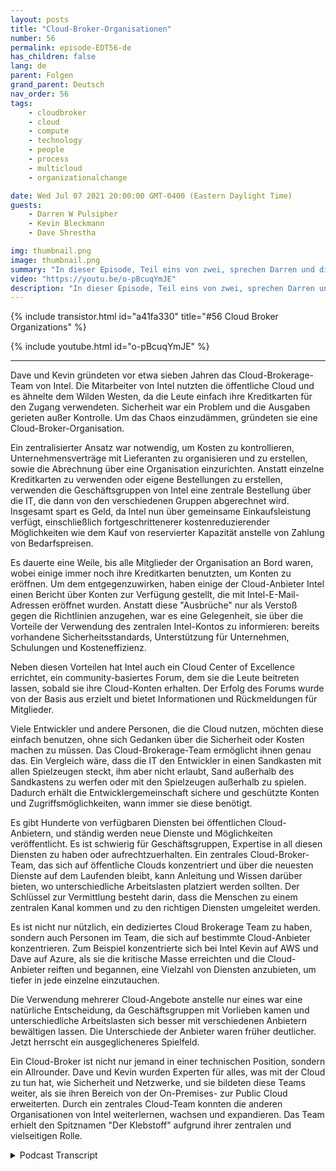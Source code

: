 ```yaml
---
layout: posts
title: "Cloud-Broker-Organisationen"
number: 56
permalink: episode-EDT56-de
has_children: false
lang: de
parent: Folgen
grand_parent: Deutsch
nav_order: 56
tags:
    - cloudbroker
    - cloud
    - compute
    - technology
    - people
    - process
    - multicloud
    - organizationalchange

date: Wed Jul 07 2021 20:00:00 GMT-0400 (Eastern Daylight Time)
guests:
    - Darren W Pulsipher
    - Kevin Bleckmann
    - Dave Shrestha

img: thumbnail.png
image: thumbnail.png
summary: "In dieser Episode, Teil eins von zwei, sprechen Darren und die Intel Cloud Solution Architects Dave Shrestha und Kevin Bleckman über die Bedeutung einer Cloud-Broker-Organisation. Dave und Kevin gründeten vor etwa sieben Jahren das Cloud-Brokerage-Team von Intel. Die Mitarbeiter von Intel nutzten die öffentliche Cloud, und es war wie im Wilden Westen, in dem die Leute einfach ihre Kreditkarten für den Zugriff nutzen. Sicherheit war ein Problem und die Ausgaben gerieten außer Kontrolle. Um das Chaos einzudämmen, haben sie eine Cloud-Broker-Organisation geschaffen."
video: "https://youtu.be/o-pBcuqYmJE"
description: "In dieser Episode, Teil eins von zwei, sprechen Darren und die Intel Cloud Solution Architects Dave Shrestha und Kevin Bleckman über die Bedeutung einer Cloud-Broker-Organisation. Dave und Kevin gründeten vor etwa sieben Jahren das Cloud-Brokerage-Team von Intel. Die Mitarbeiter von Intel nutzten die öffentliche Cloud, und es war wie im Wilden Westen, in dem die Leute einfach ihre Kreditkarten für den Zugriff nutzen. Sicherheit war ein Problem und die Ausgaben gerieten außer Kontrolle. Um das Chaos einzudämmen, haben sie eine Cloud-Broker-Organisation geschaffen."
---
```


<div>
{% include transistor.html id="a41fa330" title="#56 Cloud Broker Organizations" %}

{% include youtube.html id="o-pBcuqYmJE" %}
</div>

---

Dave und Kevin gründeten vor etwa sieben Jahren das Cloud-Brokerage-Team von Intel. Die Mitarbeiter von Intel nutzten die öffentliche Cloud und es ähnelte dem Wilden Westen, da die Leute einfach ihre Kreditkarten für den Zugang verwendeten. Sicherheit war ein Problem und die Ausgaben gerieten außer Kontrolle. Um das Chaos einzudämmen, gründeten sie eine Cloud-Broker-Organisation.

Ein zentralisierter Ansatz war notwendig, um Kosten zu kontrollieren, Unternehmensverträge mit Lieferanten zu organisieren und zu erstellen, sowie die Abrechnung über eine Organisation einzurichten. Anstatt einzelne Kreditkarten zu verwenden oder eigene Bestellungen zu erstellen, verwenden die Geschäftsgruppen von Intel eine zentrale Bestellung über die IT, die dann von den verschiedenen Gruppen abgerechnet wird. Insgesamt spart es Geld, da Intel nun über gemeinsame Einkaufsleistung verfügt, einschließlich fortgeschrittenerer kostenreduzierender Möglichkeiten wie dem Kauf von reservierter Kapazität anstelle von Zahlung von Bedarfspreisen.

Es dauerte eine Weile, bis alle Mitglieder der Organisation an Bord waren, wobei einige immer noch ihre Kreditkarten benutzten, um Konten zu eröffnen. Um dem entgegenzuwirken, haben einige der Cloud-Anbieter Intel einen Bericht über Konten zur Verfügung gestellt, die mit Intel-E-Mail-Adressen eröffnet wurden. Anstatt diese "Ausbrüche" nur als Verstoß gegen die Richtlinien anzugehen, war es eine Gelegenheit, sie über die Vorteile der Verwendung des zentralen Intel-Kontos zu informieren: bereits vorhandene Sicherheitsstandards, Unterstützung für Unternehmen, Schulungen und Kosteneffizienz.

Neben diesen Vorteilen hat Intel auch ein Cloud Center of Excellence errichtet, ein community-basiertes Forum, dem sie die Leute beitreten lassen, sobald sie ihre Cloud-Konten erhalten. Der Erfolg des Forums wurde von der Basis aus erzielt und bietet Informationen und Rückmeldungen für Mitglieder.

Viele Entwickler und andere Personen, die die Cloud nutzen, möchten diese einfach benutzen, ohne sich Gedanken über die Sicherheit oder Kosten machen zu müssen. Das Cloud-Brokerage-Team ermöglicht ihnen genau das. Ein Vergleich wäre, dass die IT den Entwickler in einen Sandkasten mit allen Spielzeugen steckt, ihm aber nicht erlaubt, Sand außerhalb des Sandkastens zu werfen oder mit den Spielzeugen außerhalb zu spielen. Dadurch erhält die Entwicklergemeinschaft sichere und geschützte Konten und Zugriffsmöglichkeiten, wann immer sie diese benötigt.

Es gibt Hunderte von verfügbaren Diensten bei öffentlichen Cloud-Anbietern, und ständig werden neue Dienste und Möglichkeiten veröffentlicht. Es ist schwierig für Geschäftsgruppen, Expertise in all diesen Diensten zu haben oder aufrechtzuerhalten. Ein zentrales Cloud-Broker-Team, das sich auf öffentliche Clouds konzentriert und über die neuesten Dienste auf dem Laufenden bleibt, kann Anleitung und Wissen darüber bieten, wo unterschiedliche Arbeitslasten platziert werden sollten. Der Schlüssel zur Vermittlung besteht darin, dass die Menschen zu einem zentralen Kanal kommen und zu den richtigen Diensten umgeleitet werden.

Es ist nicht nur nützlich, ein dediziertes Cloud Brokerage Team zu haben, sondern auch Personen im Team, die sich auf bestimmte Cloud-Anbieter konzentrieren. Zum Beispiel konzentrierte sich bei Intel Kevin auf AWS und Dave auf Azure, als sie die kritische Masse erreichten und die Cloud-Anbieter reiften und begannen, eine Vielzahl von Diensten anzubieten, um tiefer in jede einzelne einzutauchen.

Die Verwendung mehrerer Cloud-Angebote anstelle nur eines war eine natürliche Entscheidung, da Geschäftsgruppen mit Vorlieben kamen und unterschiedliche Arbeitslasten sich besser mit verschiedenen Anbietern bewältigen lassen. Die Unterschiede der Anbieter waren früher deutlicher. Jetzt herrscht ein ausgeglicheneres Spielfeld.

Ein Cloud-Broker ist nicht nur jemand in einer technischen Position, sondern ein Allrounder. Dave und Kevin wurden Experten für alles, was mit der Cloud zu tun hat, wie Sicherheit und Netzwerke, und sie bildeten diese Teams weiter, als sie ihren Bereich von der On-Premises- zur Public Cloud erweiterten. Durch ein zentrales Cloud-Team konnten die anderen Organisationen von Intel weiterlernen, wachsen und expandieren. Das Team erhielt den Spitznamen "Der Klebstoff" aufgrund ihrer zentralen und vielseitigen Rolle.



<details>
<summary> Podcast Transcript </summary>

<p></p>

</details>
